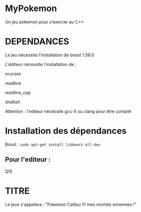 # MyPokemon
Un jeu pokemon pour s'exercer au C++

DEPENDANCES
===

Le jeu nécessite l'installation de boost 1.58.0

L'éditeur nécessite l'installation de :

ncurses

readline

readline_cpp

shellish

Attention : l'editeur nécéssite gcc-5 ou clang pour être compilé

Installation des dépendances
===

Boost : ```sudo apt-get install libboost-all-dev```

Pour l'editeur :
---

Qt5

TITRE
===

Le jeux s'appelera : "Pokemon Caillou !!! mes mortels ennemies !"
